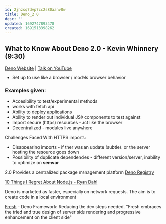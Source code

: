 ```yaml
---
id: 2jhzsq7dvp7cc2s80aanv0w
title: Deno_2 0
desc: ''
updated: 1692747893478
created: 1691513398262
---
```

## What to Know About Deno 2.0 - Kevin Whinnery (9:30)
[Deno Website](deno.io) |
[Talk on YouTube](https://www.youtube.com/watch?v=dipwQfcV0AU)
- Set up to use like a browser / models browser behavior
### Examples given: 
* Accesibility to test/experimental methods
* works with fetch api
* Ability to deploy applications
* Ability to render out individual JSX components to test against
* Import secure (https) resources - act like the browser
* Decentralized - modules live anywhere

Challenges Faced With HTTPS imports:
* Disappearing imports - if ther was an update (subtle), or the server hosting the resource goes down
* Possibility of duplicate dependencies - different version/server, inability to optimize on **semvar**

2.0 Provides a centralized package management platform
[Deno Registry](deno.land/r) 

[10 Things I Regret About Node.js - Ryan Dahl](rytalk.deno.dev)

Deno is marketed as faster, especially on network requests. The aim is to create code in a local environment 

[Fresh](https://fresh.deno.dev/) - Deno Framework: Reducing the dev steps needed. "Fresh embraces the tried and true design of server side rendering and progressive enhancement on the client side"
